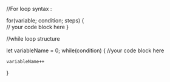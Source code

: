 //For loop syntax : 

for(variable; condition; steps) { <br/>
    // your code block here
}

//while loop structure

let variableName = 0;
while(condition) {
    //your code block here


    variableName++
}